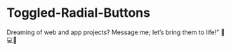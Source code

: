 # Toggled-Radial-Buttons

Dreaming of web and app projects? Message me; let’s bring them to life!” 🌟💻📱
